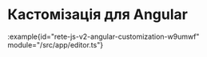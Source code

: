 # Кастомізація для Angular

:example{id="rete-js-v2-angular-customization-w9umwf" module="/src/app/editor.ts"}


